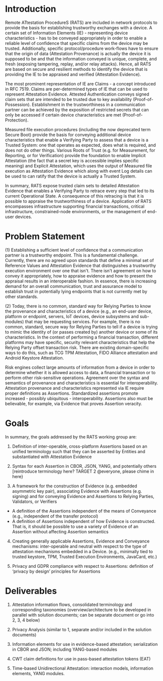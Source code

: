 # Introduction

Remote ATtestation ProcedureS (RATS) are included in network protocols to provide the basis for establishing trustworthy exchanges with a device.
A certain set of Information Elements (IE) - representing device characteristics - has to be conveyed appropriately in order to enable a reliable level of confidence that specific claims from the device may be trusted. Additionally, specific protocol/procedure work-flows have to ensure that the origin of data (Attestation Provenance) is actually the device it is supposed to be and that the information conveyed is unique, complete, and fresh (exposing tampering, replay, and/or relay attacks).
Hence, all RATS are based on secure and resilient methods to identify the device that is providing the IE to be appraised and verified (Attestation Evidence).

The most prominent representation of IE are Claims - a concept introduced in RFC 7519. Claims are per-determined types of IE that can be used to represent Attestation Evidence. Attested Authentication conveys signed claim sets that are intended to be trusted due to key availability (Proof-of-Possession). Establishment in the trustworthiness in a communication partner can be achieved by the exposition of restricted secrets that can only be accessed if certain device characteristics are met (Proof-of-Protection).

Measured file execution procedures (including the now deprecated term Secure Boot) provide the basis for conveying additional device characteristics that enable a Verifying Party to assess that a device is a Trusted System: one that operates as expected, does what is required, and does not do other things. Various Roots of Trust (e.g. for Measurement, for Reporting, or for Verification) provide the foundation to enable Implicit Attestation (the fact that a secret key is accessible implies specific meaning) and Explicit Attestation, which uses the output of Measured file execution as Attestation Evidence which along with event Log details can be used to can ratify that the device is actually a Trusted System.

In summary, RATS expose trusted claim sets to detailed Attestation Evidence that enables a Verifying Party to retrace every step that led to its current Operational State. A consequence of this retracing is that it is possible to appraise the  trustworthiness of a device. Application of RATS encompasses infrastructure supporting financial transactions, critical infrastructure, constrained-node environments, or the management of end-user devices.

# Problem Statement

(1) Establishing a sufficient level of confidence that a communication partner is a trustworthy endpoint. This is a fundamental challenge.
Currently, there are no agreed upon standards that define a minimal set of Reference Values and Attestation Evidence that distinguishes a trustworthy execution environment over one that isn't. There isn't agreement on how to convey it appropriately, how to appraise evidence and how to present the appraisal results in an interoperable fashion. In essence, there is increasing demand for an overall communication, trust and assurance model to establish trust in potentially lying endpoints that is not currently met by other standards.

(2) Today, there is no common, standard way for Relying Parties to know the provenance and characteristics of a device (e.g., an end-user device, platform or endpoint, servers, IoT devices, device subsystems and sub-modules) that may be requesting services. For example, there is no common, standard, secure way for Relying Parties to tell if a device is trying to mimic the identity of (or passes created by) another device or some of its characteristics. In the context of performing a financial transaction, different platforms may have specific, security relevant characteristics that help the Relying Party offset transaction risk. There are existing domain-specific ways to do this, such as TCG TPM Attestation, FIDO Alliance attestation and Android Keystore Attestation.

Risk engines collect large amounts of information from a device in order to determine whether it is allowed access to data, a financial transaction or to perform other risk-sensitive operations. Agreement over the syntax and semantics of provenance and characteristics is essential for interoperability. Attestation provenance and characteristics represented via IE require proper definitions as Assertions. Standardized assertions promote increased - possibly ubiquitous - interoperability. Assertions also must be believable, for example, via Evidence that proves Assertion veracity.

# Goals

In summary, the goals addressed by the RATS working group are:

1. Definition of inter-operable, cross-platform Assertions based on an unified terminology such that they can be asserted by Entities and substantiated with Attestation Evidence

2. Syntax for each Assertion in CBOR, JSON, YANG, and potentially others \[reintroduce terminology here? TARGET 2 @everyone, please chime in here}

3. A framework for the construction of Evidence (e.g. embedded asymmetric key pair), associating Evidence with Assertions (e.g. signing) and for conveying Evidence and Assertions to Relying Parties, Validators, or Verifiers
  * A definition of the Assertions independent of the means of Conveyance (e.g., independent of the transfer protocol)
  * A definition of Assertions independent of how Evidence is constructed. That is, it should be possible to use a variety of Evidence of an Assertion without affecting Assertion semantics

4. Creating generally applicable Assertions, Evidence and Conveyance mechanisms: inter-operable and neutral with respect to the type of attestation mechanisms embedded in a Device. (e.g., minimally tied to trusted keystore, TPM, Trusted Execution Environments, JavaCard, etc.)

5. Privacy and GDPR compliance with respect to Assertions: definition of ‘privacy by design’ principles for Assertions

# Deliverables

1. Attestation information flows, consolidated terminology and corresponding taxonomies (overview/architecture to be developed in parallel with solution documents; can be separate document or go into 2, 3, 4 below)

2. Privacy Analysis (similar to 1, separate and/or included in the solution documents)

3. Information elements for use in evidence-based attestation; serialization in CBOR and JSON; including YANG-based modules

4. CWT claim definitions for use in pass-based attestation tokens (EAT)

5. Time-based Unidirectional Attestation: interaction models, information elements, YANG modules.
